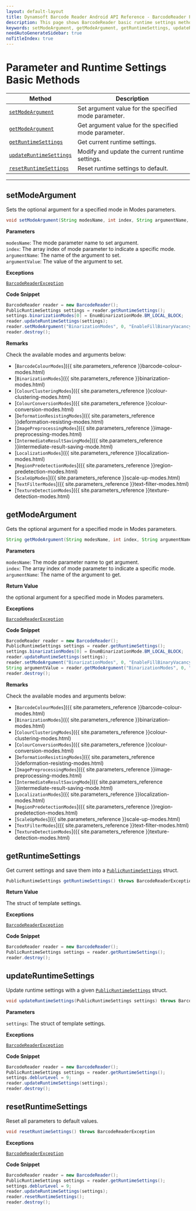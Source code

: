 ```yaml
---
layout: default-layout
title: Dynamsoft Barcode Reader Android API Reference - BarcodeReader Parameter and Runtime Settings Basic Methods
description: This page shows BarcodeReader basic runtime settings methods of Dynamsoft Barcode Reader for Android SDK.
keywords: setModeArgument, getModeArgument, getRuntimeSettings, updateRuntimeSettings, resetRuntimeSettings, parameter and runtime settings basic methods, BarcodeReader, api reference, android
needAutoGenerateSidebar: true
noTitleIndex: true
---
```



# Parameter and Runtime Settings Basic Methods

  | Method               | Description |
  |----------------------|-------------|
  | [`setModeArgument`](#setmodeargument) | Set argument value for the specified mode parameter. |
  | [`getModeArgument`](#getmodeargument) | Get argument value for the specified mode parameter. |
  | [`getRuntimeSettings`](#getruntimesettings) | Get current runtime settings. |
  | [`updateRuntimeSettings`](#updateruntimesettings) | Modify and update the current runtime settings. |
  | [`resetRuntimeSettings`](#resetruntimesettings) | Reset runtime settings to default. |

  ---

## setModeArgument

Sets the optional argument for a specified mode in Modes parameters.

```java
void setModeArgument(String modesName, int index, String argumentName, String argumentValue) throws BarcodeReaderException
```

**Parameters**

`modesName`: The mode parameter name to set argument.  
`index`: The array index of mode parameter to indicate a specific mode.  
`argumentName`: The name of the argument to set.  
`argumentValue`: The value of the argument to set.

**Exceptions**

[`BarcodeReaderException`](auxiliary-BarcodeReaderException.md)

**Code Snippet**

```java
BarcodeReader reader = new BarcodeReader();
PublicRuntimeSettings settings = reader.getRuntimeSettings();
settings.binarizationModes[0] = EnumBinarizationMode.BM_LOCAL_BLOCK;
reader.updateRuntimeSettings(settings);
reader.setModeArgument("BinarizationModes", 0, "EnableFillBinaryVacancy", "1");
reader.destroy();
```

**Remarks**

Check the available modes and arguments below:

- [`BarcodeColourModes`]({{ site.parameters_reference }}barcode-colour-modes.html)
- [`BinarizationModes`]({{ site.parameters_reference }}binarization-modes.html)
- [`ColourClusteringModes`]({{ site.parameters_reference }}colour-clustering-modes.html)
- [`ColourConversionModes`]({{ site.parameters_reference }}colour-conversion-modes.html)
- [`DeformationResistingModes`]({{ site.parameters_reference }}deformation-resisting-modes.html)
- [`ImagePreprocessingModes`]({{ site.parameters_reference }}image-preprocessing-modes.html)
- [`IntermediateResultSavingMode`]({{ site.parameters_reference }}intermediate-result-saving-mode.html)
- [`LocalizationModes`]({{ site.parameters_reference }}localization-modes.html)
- [`RegionPredetectionModes`]({{ site.parameters_reference }}region-predetection-modes.html)
- [`ScaleUpModes`]({{ site.parameters_reference }}scale-up-modes.html)
- [`TextFilterModes`]({{ site.parameters_reference }}text-filter-modes.html)
- [`TextureDetectionModes`]({{ site.parameters_reference }}texture-detection-modes.html)

## getModeArgument

Gets the optional argument for a specified mode in Modes parameters.

```java
String getModeArgument(String modesName, int index, String argumentName) throws BarcodeReaderException
```

**Parameters**

`modesName`: The mode parameter name to get argument.  
`index`: The array index of mode parameter to indicate a specific mode.  
`argumentName`: The name of the argument to get.

**Return Value**

the optional argument for a specified mode in Modes parameters.

**Exceptions**

[`BarcodeReaderException`](auxiliary-BarcodeReaderException.md)

**Code Snippet**

```java
BarcodeReader reader = new BarcodeReader();
PublicRuntimeSettings settings = reader.getRuntimeSettings();
settings.binarizationModes[0] = EnumBinarizationMode.BM_LOCAL_BLOCK;
reader.updateRuntimeSettings(settings);
reader.setModeArgument("BinarizationModes", 0, "EnableFillBinaryVacancy", "1");
String argumentValue = reader.getModeArgument("BinarizationModes", 0, "EnableFillBinaryVacancy");
reader.destroy();
```

**Remarks**

Check the available modes and arguments below:

- [`BarcodeColourModes`]({{ site.parameters_reference }}barcode-colour-modes.html)
- [`BinarizationModes`]({{ site.parameters_reference }}binarization-modes.html)
- [`ColourClusteringModes`]({{ site.parameters_reference }}colour-clustering-modes.html)
- [`ColourConversionModes`]({{ site.parameters_reference }}colour-conversion-modes.html)
- [`DeformationResistingModes`]({{ site.parameters_reference }}deformation-resisting-modes.html)
- [`ImagePreprocessingModes`]({{ site.parameters_reference }}image-preprocessing-modes.html)
- [`IntermediateResultSavingMode`]({{ site.parameters_reference }}intermediate-result-saving-mode.html)
- [`LocalizationModes`]({{ site.parameters_reference }}localization-modes.html)
- [`RegionPredetectionModes`]({{ site.parameters_reference }}region-predetection-modes.html)
- [`ScaleUpModes`]({{ site.parameters_reference }}scale-up-modes.html)
- [`TextFilterModes`]({{ site.parameters_reference }}text-filter-modes.html)
- [`TextureDetectionModes`]({{ site.parameters_reference }}texture-detection-modes.html)

## getRuntimeSettings

Get current settings and save them into a [`PublicRuntimeSettings`](auxiliary-PublicRuntimeSettings.md) struct.

```java
PublicRuntimeSettings getRuntimeSettings() throws BarcodeReaderException
```

**Return Value**

The struct of template settings.

**Exceptions**

[`BarcodeReaderException`](auxiliary-BarcodeReaderException.md)

**Code Snippet**

```java
BarcodeReader reader = new BarcodeReader();
PublicRuntimeSettings settings = reader.getRuntimeSettings();
reader.destroy();
```

## updateRuntimeSettings

Update runtime settings with a given [`PublicRuntimeSettings`](auxiliary-PublicRuntimeSettings.md) struct.

```java
void updateRuntimeSettings(PublicRuntimeSettings settings) throws BarcodeReaderException
```

**Parameters**

`settings`: The struct of template settings.

**Exceptions**

[`BarcodeReaderException`](auxiliary-BarcodeReaderException.md)

**Code Snippet**

```java
BarcodeReader reader = new BarcodeReader();
PublicRuntimeSettings settings = reader.getRuntimeSettings();
settings.deblurLevel = 9;
reader.updateRuntimeSettings(settings);
reader.destroy();
```

## resetRuntimeSettings

Reset all parameters to default values.

```java
void resetRuntimeSettings() throws BarcodeReaderException
```

**Exceptions**

[`BarcodeReaderException`](auxiliary-BarcodeReaderException.md)

**Code Snippet**

```java
BarcodeReader reader = new BarcodeReader();
PublicRuntimeSettings settings = reader.getRuntimeSettings();
settings.deblurLevel = 9;
reader.updateRuntimeSettings(settings);
reader.resetRuntimeSettings();
reader.destroy();
```
